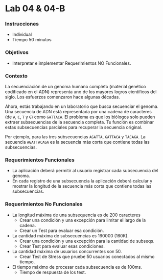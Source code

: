 # Lab 04 & 04-B

### Instrucciones
- Individual
- Tiempo 50 minutos

### Objetivos
- Interpretar e implementar Requerimientos NO Funcionales.

### Contexto

La secuenciación de un genoma humano completo (material genético codificado en el ADN) representa uno de los mayores logros científicos del siglo. Los esfuerzos comenzaron hace algunas décadas.


Ahora, estás trabajando en un laboratorio que busca secuenciar el genoma. Una secuencia de ADN está representada por una cadena de caracteres (de ```A```, ```C```, ```T``` y ```G```) como ```GATTACA```. El problema es que los biólogos solo pueden extraer subsecuencias de la secuencia completa. Tu función es combinar estas subsecuencias parciales para recuperar la secuencia original.

Por ejemplo, para las tres subsecuencias ```AGATTA```, ```GATTACA``` y ```TACAGA```. La secuencia ```AGATTACAGA``` es la secuencia más corta que contiene todas las subsecuencias.


### Requerimientos Funcionales
- La aplicación deberá permitir al usuario registrar cada subsecuencia del genoma.
- En cada registro de una subsecuencia la aplicación deberá calcular y mostrar la longitud de la secuencia más corta que contiene todas las subsecuencias.

### Requerimientos No Funcionales
- La longitud máxima de una subsequencia es de 200 caracteres
   - Crear una condición y una excepción para limitar el largo de la cadena.
   - Crear un Test para evaluar esa condición.
- La cantidad máxima de subsecuencias es 160000 (160K).
   - Crear una condición y una excepción para la cantidad de subseqs.
   - Crear Test para evaluar esas condiciones.
- La cantidad máxima de usuarios concurrentes son 50.
   - Crear Test de Stress que pruebe 50 usuarios conectados al mismo tiempo.
- El tiempo máximo de procesar cada subsecuencia es de 100ms.
   - Tiempo de respuesta de los test.